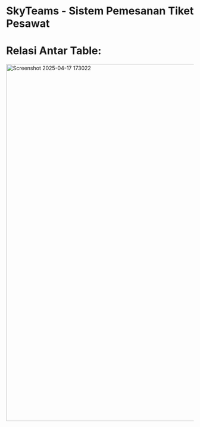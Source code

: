 # SkyTeams - Sistem Pemesanan Tiket Pesawat

# Relasi Antar Table:
<img width="959" alt="Screenshot 2025-04-17 173022" src="https://github.com/user-attachments/assets/b3f63267-a6d1-421d-b83a-d6f6e0456101" />
